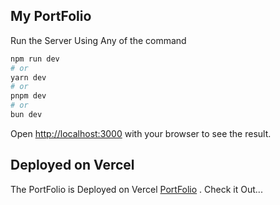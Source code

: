 

## My PortFolio 

Run the Server Using Any of the command

```bash
npm run dev
# or
yarn dev
# or
pnpm dev
# or
bun dev
```

Open [http://localhost:3000](http://localhost:3000) with your browser to see the result.


## Deployed on Vercel

The PortFolio is Deployed on Vercel [PortFolio](https://portfolio2-akash.vercel.app/) . 
Check it Out...

